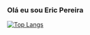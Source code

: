 ### Olá eu sou Eric Pereira

[![Top Langs](https://github-readme-stats.vercel.app/api/top-langs/?username=ericpereira234&layout=compact)](https://github.com/anuraghazra/github-readme-stats)

